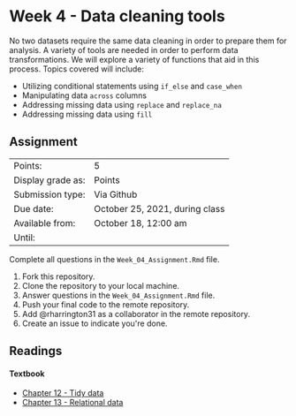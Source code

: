 # Week 4 - Data cleaning tools

No two datasets require the same data cleaning in order to prepare them for analysis. A variety of tools are needed in order to perform data transformations. We will explore a variety of functions that aid in this process. Topics covered will include:

-   Utilizing conditional statements using `if_else` and `case_when`
-   Manipulating data `across` columns
-   Addressing missing data using `replace` and `replace_na`
-   Addressing missing data using `fill`

## Assignment

|                   |                                |
|-------------------|--------------------------------|
| Points:           | 5                              |
| Display grade as: | Points                         |
| Submission type:  | Via Github                     |
| Due date:         | October 25, 2021, during class |
| Available from:   | October 18, 12:00 am           |
| Until:            |                                |

Complete all questions in the `Week_04_Assignment.Rmd` file.

1.  Fork this repository.
2.  Clone the repository to your local machine.
3.  Answer questions in the `Week_04_Assignment.Rmd` file.
4.  Push your final code to the remote repository.
5.  Add \@rharrington31 as a collaborator in the remote repository.
6.  Create an issue to indicate you're done.

## Readings

#### Textbook

-   [Chapter 12 - Tidy data](https://r4ds.had.co.nz/tidy-data.html)
-   [Chapter 13 - Relational data](https://r4ds.had.co.nz/relational-data.html)
